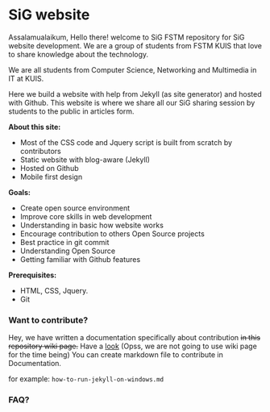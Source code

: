 # SiG website
Assalamualaikum, Hello there! welcome to SiG FSTM repository for SiG website development. We are a group of students from FSTM KUIS that love to share knowledge about the technology.

We are all students from Computer Science, Networking and Multimedia in IT at KUIS.

Here we build a website with help from Jekyll (as site generator) and hosted with Github. This website is where we share all our SiG sharing session by students to the public in articles form.

**About this site:**
- Most of the CSS code and Jquery script is built from scratch by contributors
- Static website with blog-aware (Jekyll)
- Hosted on Github
- Mobile first design

**Goals:**
- Create open source environment
- Improve core skills in web development
- Understanding in basic how website works
- Encourage contribution to others Open Source projects
- Best practice in git commit
- Understanding Open Source
- Getting familiar with Github features

**Prerequisites:**
- HTML, CSS, Jquery.
- Git

### Want to contribute?
Hey, we have written a documentation specifically about contribution ~~in this repository wiki page.~~ Have a [look](404)
(Opss, we are not going to use wiki page for the time being) You can create markdown file to contribute in Documentation. 

for example: `how-to-run-jekyll-on-windows.md`

### FAQ?